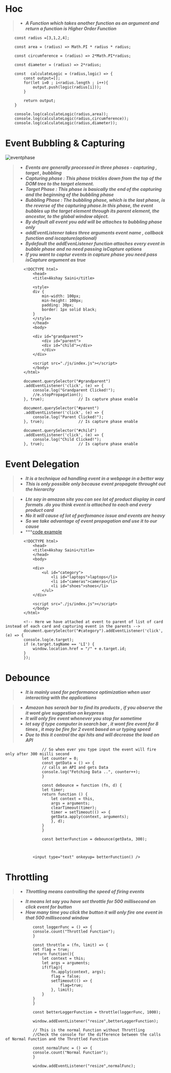 # Hoc

>-  ***A Function which takes another function as an argument and return a function is Higher Order Function***


        const radius =[3,1,2,4];

        const area = (radius) => Math.PI * radius * radius;

        const circumference = (radius) => 2*Math.PI*radius;

        const diameter = (radius) => 2*radius;

        const  calculateLogic = (radius,logic) => {
            const output=[];
            for(let i=0 ; i<radius.length ; i++){
                output.push(logic(radius[i]));
            }

            return output;
        }

        console.log(calculateLogic(radius,area));
        console.log(calculateLogic(radius,circumference));
        console.log(calculateLogic(radius,diameter));



# Event Bubbling & Capturing

![eventphase](./assests/eventphase.png)

>- ***Events are generally processed in three phases - capturing , target , bubbling***
>- ***Capturing phase : This phase trickles down from the top of the DOM tree to the target element.***
>- ***Target Phase : This phase is basically the end of the capturing and the beginning of the bubbling phase***
>- ***Bubbling Phase : The bubbling phase, which is the last phase, is the reverse of the capturing phase.In this phase, the event bubbles up the target element through its parent element, the ancestor, to the global window object.***
>- ***By default all event you add will be attaches to bubbling phase only***
>- ***addEventListener takes three arguments event name , callback function and iscapture(optional)***
>- ***Bydefault the addEvenListener function attaches every event in bubble phase and no need passing isCapture options***
>- ***If you want to captur events in capture phase you need pass isCapture argument as true***

            <!DOCTYPE html>
                <head>
                <title>Akshay Saini</title>

                <style>
                div {
                    min-width: 100px;
                    min-height: 100px;
                    padding: 30px;
                    border: 1px solid black;
                }
                </style>
                </head>
                <body>

                <div id="grandparent">
                    <div id="parent">
                    <div id="child"></div>
                    </div>
                </div>

                <script src="./js/index.js"></script>
                </body>
            </html>

            document.querySelector("#grandparent")
            .addEventListener('click', (e) => {
                console.log("Grandparent Clicked!");
                //e.stopPropagation();
            }, true);               // Is capture phase enable

            document.querySelector("#parent")
            .addEventListener('click', (e) => {
                console.log("Parent Clicked!");
            }, true);               // Is capture phase enable

            document.querySelector("#child")
            .addEventListener('click', (e) => {
                console.log("Child Clicked!");
            }, true);               // Is capture phase enable



# Event Delegation 
>- ***It is a technique od handling event in a webpage in a better way***
>- ***This is only possible only because event propagate throught out the hierarchy***

>- ***Lte say in amazon  site you can see lot of product display in card formats .do you think event is attached to each and every product card***
>- ***No it will cause of lot of perfomance issue and events are heavy***
>- ***So we take advantage of event propagation and use it to our cause***
>- ***[code example](https://codepen.io/akshaymarch7/pen/omOevJ)

            <!DOCTYPE html>
                <head>
                <title>Akshay Saini</title>
                </head>
                <body>

                <div>
                    <ul id="category">
                        <li id="laptops">laptops</li>
                        <li id="cameras">cameras</li>
                        <li id="shoes">shoes</li>
                    </ul>
                </div>

                <script src="./js/index.js"></script>
                </body>
            </html>

            <!-- Here we have attached at event to parent of list of card instead of each card and capturing event in the parents -->
            document.querySelector("#category").addEventListener('click', (e) => {
            console.log(e.target);
            if (e.target.tagName == 'LI') {
                window.location.href = "/" + e.target.id;
            }
            });

# Debounce

>- ***It is mainly used for performance optimization when user interacting with the applications***

>- ***Amazon has serach bar to find its products , if you observe the it wont give suggestion on keypress***
>- ***It will only fire event whenever you stop for sometime***
>- ***let say if type computer in search bar , it wont fire event for 8 times , it may be fire for 2 event based on ur typing speed***
>- ***Due to this it control the api hits  and will decrease the load on API***


                    // So when ever you type input the event will fire only after 300 miilli second 
                    let counter = 0;
                    const getData = () => {
                    // calls an API and gets Data
                    console.log("Fetching Data ..", counter++);
                    }

                    const debounce = function (fn, d) {
                    let timer;
                    return function () {
                        let context = this,
                        args = arguments;
                        clearTimeout(timer);
                        timer = setTimeout(() => {
                        getData.apply(context, arguments);
                        }, d);
                    }
                    }

                    const betterFunction = debounce(getData, 300);



                <input type="text" onkeyup= betterFunction() />


# Throttling
>- ***Throttling means controlling the speed of firing events***

>- ***It means let say you have set throttle for 500 millisecond on click event for button***
>- ***How many time you click the button it will only fire one event in that 500 millisecond window***



                const loggerFunc = () => {
                console.count("Throttled Function");
                }

                const throttle = (fn, limit) => {
                let flag = true;
                return function(){
                    let context = this;
                    let args = arguments;
                    if(flag){
                        fn.apply(context, args);
                        flag = false;
                        setTimeout(() => {
                            flag=true;
                        }, limit);
                    }
                }
                }

                const betterLoggerFunction = throttle(loggerFunc, 1000);

                window.addEventListener("resize",betterLoggerFunction);

                // This is the normal Function without Throttling
                //Check the console for the difference between the calls of Normal Function and the Throttled Function 
                
                const normalFunc = () => {
                console.count("Normal Function");
                }

                window.addEventListener("resize",normalFunc);

